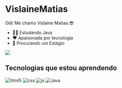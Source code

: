 # VislaineMatias
Olá! Me chamo Vislaine Matias.😎
- 👩‍💻 Estudando Java
- ❤ Apaixonada por tecnologia
- 🤑 Procurando um Estágio

<picture>
  <source
    srcset="https://github-readme-stats.vercel.app/api?username=VislaineMatias&show_icons=true&theme=radical"
    media="(prefers-color-scheme: dark)"
  />
  <source
    srcset="https://github-readme-stats.vercel.app/api?username=VislaineMatias&show_icons=true"
    media="(prefers-color-scheme: light), (prefers-color-scheme: no-preference)"
  />
  <img src="https://github-readme-stats.vercel.app/api?username=VislaineMatias&show_icons=true" />
  
</picture>

## Tecnologias que estou aprendendo

<div style="display: inline_block">
  <img align="center" alt="html5" src="https://img.shields.io/badge/HTML-E34F26?style=for-the-badge&logo=html&logoColor=white" />
  <img align="center" alt="css" src="https://img.shields.io/badge/CSS-1572B6?style=for-the-badge&logo=css&logoColor=white" />
  <img align="center" alt="js" src="https://img.shields.io/badge/JavaScript-F7DF1E?style=for-the-badge&logo=javascript&logoColor=black" />
  <img align="center" alt="Java" src="https://img.shields.io/badge/Java-ED8B00?style=for-the-badge&logo=openjdk&logoColor=white"/>
  
</div><br/>

